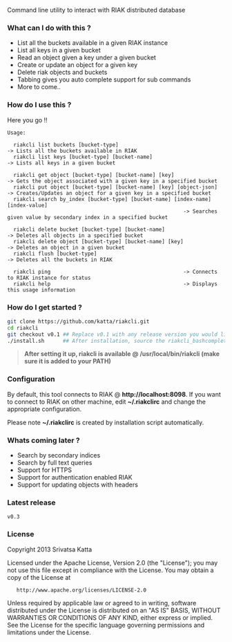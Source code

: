 Command line utility to interact with RIAK distributed database

### What can I do with this ?

* List all the buckets available in a given RIAK instance
* List all keys in a given bucket
* Read an object given a key under a given bucket
* Create or update an object for a given key
* Delete riak objects and buckets
* Tabbing gives you auto complete support for sub commands
* More to come..

### How do I use this ?

Here you go !!

```
Usage:

  riakcli list buckets [bucket-type]                                   -> Lists all the buckets available in RIAK
  riakcli list keys [bucket-type] [bucket-name]                        -> Lists all keys in a given bucket

  riakcli get object [bucket-type] [bucket-name] [key]                 -> Gets the object associated with a given key in a specified bucket
  riakcli put object [bucket-type] [bucket-name] [key] [object-json]   -> Creates/Updates an object for a given key in a specified bucket
  riakcli search by_index [bucket-type] [bucket-name] [index-name] [index-value]
                                                         -> Searches given value by secondary index in a specified bucket

  riakcli delete bucket [bucket-type] [bucket-name]                    -> Deletes all objects in a specified bucket
  riakcli delete object [bucket-type] [bucket-name] [key]              -> Deletes an object in a given bucket
  riakcli flush [bucket-type]                                          -> Deletes all the buckets in RIAK

  riakcli ping                                           -> Connects to RIAK instance for status
  riakcli help                                           -> Displays this usage information
```

### How do I get started ?

```bash
git clone https://github.com/katta/riakcli.git
cd riakcli      
git checkout v0.1 ## Replace v0.1 with any release version you would like to install
./install.sh      ## After installation, source the riakcli_bashcompletion script as mentioned in installation logs
```

> __After setting it up, riakcli is available @ /usr/local/bin/riakcli (make sure it is added to your PATH)__

### Configuration

By default, this tool connects to RIAK @ __http://localhost:8098__. 
If you want to connect to RIAK on other machine, edit __~/.riakclirc__ and change the appropriate configuration.

Please note __~/.riakclirc__ is created by installation script automatically.

### Whats coming later ?

* Search by secondary indices
* Search by full text queries
* Support for HTTPS
* Support for authentication enabled RIAK
* Support for updating objects with headers

### Latest release

`v0.3`


### License

Copyright 2013 Srivatsa Katta

   Licensed under the Apache License, Version 2.0 (the "License");
   you may not use this file except in compliance with the License.
   You may obtain a copy of the License at

       http://www.apache.org/licenses/LICENSE-2.0

   Unless required by applicable law or agreed to in writing, software
   distributed under the License is distributed on an "AS IS" BASIS,
   WITHOUT WARRANTIES OR CONDITIONS OF ANY KIND, either express or implied.
   See the License for the specific language governing permissions and
   limitations under the License.



